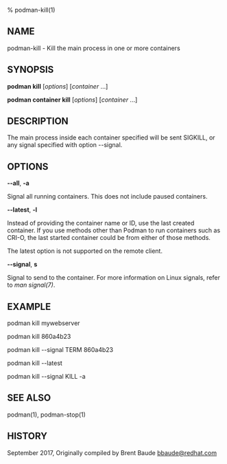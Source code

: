 % podman-kill(1)

## NAME
podman\-kill - Kill the main process in one or more containers

## SYNOPSIS
**podman kill** [*options*] [*container* ...]

**podman container kill** [*options*] [*container* ...]

## DESCRIPTION
The main process inside each container specified will be sent SIGKILL, or any signal specified with option --signal.

## OPTIONS
**--all**, **-a**

Signal all running containers.  This does not include paused containers.

**--latest**, **-l**

Instead of providing the container name or ID, use the last created container. If you use methods other than Podman
to run containers such as CRI-O, the last started container could be from either of those methods.

The latest option is not supported on the remote client.

**--signal**, **s**

Signal to send to the container. For more information on Linux signals, refer to *man signal(7)*.


## EXAMPLE

podman kill mywebserver

podman kill 860a4b23

podman kill --signal TERM 860a4b23

podman kill --latest

podman kill --signal KILL -a

## SEE ALSO
podman(1), podman-stop(1)

## HISTORY
September 2017, Originally compiled by Brent Baude <bbaude@redhat.com>
